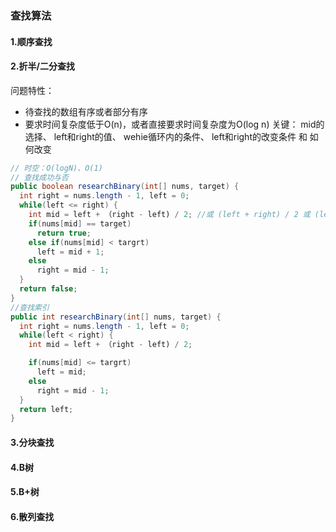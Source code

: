 ### 查找算法
#### 1.顺序查找
#### 2.折半/二分查找
问题特性：
- 待查找的数组有序或者部分有序
- 要求时间复杂度低于O(n)，或者直接要求时间复杂度为O(log n)
关键：
mid的选择、
left和right的值、
wehie循环内的条件、
left和right的改变条件 和 如何改变
``` java
// 时空：O(logN)、O(1)
// 查找成功与否
public boolean researchBinary(int[] nums, target) {
  int right = nums.length - 1, left = 0;
  while(left <= right) {
    int mid = left + （right - left) / 2; //或 (left + right) / 2 或 (left + right)>>1 或 left + （right - left + 1) / 2向上取整
    if(nums[mid] == target)
      return true;
    else if(nums[mid] < targrt)
      left = mid + 1;
    else
      right = mid - 1;
  }
  return false;
}
//查找索引
public int researchBinary(int[] nums, target) {
  int right = nums.length - 1, left = 0;
  while(left < right) {
    int mid = left + （right - left) / 2;

    if(nums[mid] <= targrt)
      left = mid;
    else
      right = mid - 1;
  }
  return left;
}
```
#### 3.分块查找
#### 4.B树
#### 5.B+树
#### 6.散列查找
